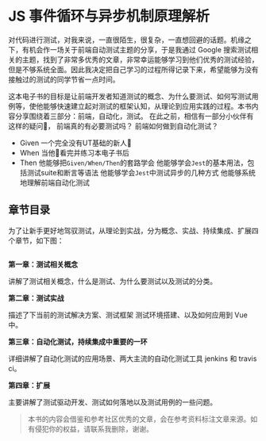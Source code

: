 <!--
 * @Description: 
 * @Author: linjy
 * @Date: 2019-08-04 16:47:30
 * @LastEditTime: 2019-08-09 18:05:05
 * @LastEditors: linjy
 -->
# JS 事件循环与异步机制原理解析

对代码进行测试，对我来说，一直很陌生，很复杂，一直想回避的话题。机缘之下，有机会作一场关于前端自动测试主题的分享，于是我通过 Google 搜索测试相关的主题，找到了非常多优秀的文章，非常幸运能够学习到他们优秀的测试经验，但是不够系统全面。因此我决定把自己学习的过程所得记录下来，希望能够为没有接触过的测试的同学节省一点时间。

这本电子书的目标是让前端开发者知道测试的概念、为什么要测试、如何写测试用例等，使他能够快速建立起对测试的框架认知，从理论到应用实践的过程。本书内容分享围绕着三部分：前端，自动化，测试。
在此之前，相信有一部分小伙伴有这样的疑问🤔️，
前端真的有必要测试吗？
前端如何做到自动化测试？

- Given
一个完全没有UT基础的新人🚶
- When
当他🚶看完并练习本电子书后
- Then
他能够把`Given/When/Then`的套路学会
他能够学会`Jest`的基本用法，包括测试suite和断言等语法
他能够学会`Jest`中测试异步的几种方式
他能够系统地理解前端自动化测试

## 章节目录

为了让新手更好地驾驭测试，从理论到实战，分为概念、实战、持续集成、扩展四个章节，如下图：

<img :src="$withBase('/assets/test-mind.png')">

**第一章：测试相关概念**

讲解了测试相关概念，什么是测试、为什么要测试以及测试的分类。

**第二章：测试实战**

描述了下当前的测试解决方案、测试框架
测试环境搭建、以及如何应用到 Vue 中。

**第三章：自动化测试，持续集成中重要的一环**

详细讲解了自动化测试的应用场景、两大主流的自动化测试工具 jenkins 和 travis ci。

**第四章：扩展**

主要讲解了测试驱动开发、测试如何落地以及测试用例的一些问题。

> 本书的内容会借鉴和参考社区优秀的文章，会在参考资料标注文章来源。如有侵犯你的权益，请联系我删除，谢谢。